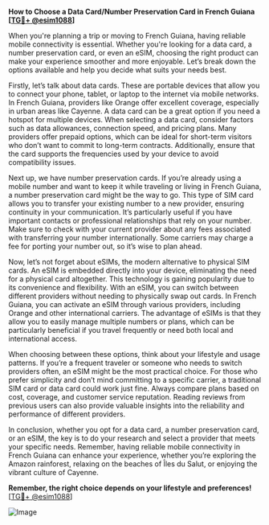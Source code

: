 **How to Choose a Data Card/Number Preservation Card in French Guiana [[TG💪+ @esim1088](https://t.me/s/esim1088)]**

When you're planning a trip or moving to French Guiana, having reliable mobile connectivity is essential. Whether you're looking for a data card, a number preservation card, or even an eSIM, choosing the right product can make your experience smoother and more enjoyable. Let’s break down the options available and help you decide what suits your needs best.

Firstly, let’s talk about data cards. These are portable devices that allow you to connect your phone, tablet, or laptop to the internet via mobile networks. In French Guiana, providers like Orange offer excellent coverage, especially in urban areas like Cayenne. A data card can be a great option if you need a hotspot for multiple devices. When selecting a data card, consider factors such as data allowances, connection speed, and pricing plans. Many providers offer prepaid options, which can be ideal for short-term visitors who don’t want to commit to long-term contracts. Additionally, ensure that the card supports the frequencies used by your device to avoid compatibility issues.

Next up, we have number preservation cards. If you’re already using a mobile number and want to keep it while traveling or living in French Guiana, a number preservation card might be the way to go. This type of SIM card allows you to transfer your existing number to a new provider, ensuring continuity in your communication. It’s particularly useful if you have important contacts or professional relationships that rely on your number. Make sure to check with your current provider about any fees associated with transferring your number internationally. Some carriers may charge a fee for porting your number out, so it’s wise to plan ahead.

Now, let’s not forget about eSIMs, the modern alternative to physical SIM cards. An eSIM is embedded directly into your device, eliminating the need for a physical card altogether. This technology is gaining popularity due to its convenience and flexibility. With an eSIM, you can switch between different providers without needing to physically swap out cards. In French Guiana, you can activate an eSIM through various providers, including Orange and other international carriers. The advantage of eSIMs is that they allow you to easily manage multiple numbers or plans, which can be particularly beneficial if you travel frequently or need both local and international access.

When choosing between these options, think about your lifestyle and usage patterns. If you’re a frequent traveler or someone who needs to switch providers often, an eSIM might be the most practical choice. For those who prefer simplicity and don’t mind committing to a specific carrier, a traditional SIM card or data card could work just fine. Always compare plans based on cost, coverage, and customer service reputation. Reading reviews from previous users can also provide valuable insights into the reliability and performance of different providers.

In conclusion, whether you opt for a data card, a number preservation card, or an eSIM, the key is to do your research and select a provider that meets your specific needs. Remember, having reliable mobile connectivity in French Guiana can enhance your experience, whether you’re exploring the Amazon rainforest, relaxing on the beaches of Îles du Salut, or enjoying the vibrant culture of Cayenne. 

**Remember, the right choice depends on your lifestyle and preferences!** [[TG💪+ @esim1088](https://t.me/s/esim1088)] 

![Image](https://i.postimg.cc/Y0z9fWf4/image.png)